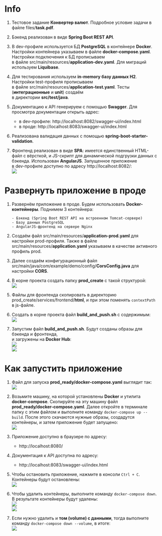 # Info

1. Тестовое задание **Конвертер валют**. Подробное условие задачи в файле files/**task.pdf**.

2. Бэкенд реализован в виде **Spring Boot REST API**.

3. В dev-профиле используется БД **PostgreSQL** в контейнере **Docker**. Настройки контейнера указываем
в файле **docker-compose.yaml**. Настройки подключения к БД прописываем  
в файле src/main/resources/**application-dev.yaml**. Для миграций используем **Liquibase**.

4. Для тестирования используем **in-memory базу данных H2**. Настройки test-профиля прописываем  
в файле src/main/resources/**application-test.yaml**. Тесты (**интеграционные** и **unit**) создаём  
в директории **src/test/java**.

5. Документацию к API генерируем с помощью **Swagger**. Для просмотра документации открыть адрес:
   - в dev-профиле: http://localhost:8082/swagger-ui/index.html
   - в проде: http://localhost:8083/swagger-ui/index.html

6. Реализована валидация данных с помощью **spring-boot-starter-validation**.

7. Фронтенд реализован в виде **SPA**: имеется единственный HTML-файл с вёрсткой, и JS-скрипт
для динамической подгрузки данных с бэкенда. Использован **AngularJS**. Запущенное приложение  
в dev-профиле доступно по адресу http://localhost:8082/:  
![](https://github.com/aleksey-nsk/currency_converter/blob/master/screenshots/01_app_run.png)  

# Развернуть приложение в проде

1. Развернём приложение в проде. Будем использовать **Docker-контейнеры**. Поднимем 3 контейнера:

       - Бэкенд (Spring Boot REST API на встроенном Tomcat-сервере)
       - Базу данных PostgreSQL
       - AngularJS-фронтенд на сервере Nginx

2. Создаём файл src/main/resources/**application-prod.yaml** для настройки prod-профиля.
Также в файле src/main/resources/**application.yaml** указываем в качестве активного профиль prod.

3. Далее создаём конфигурационный файл src/main/java/com/example/demo/config/**CorsConfig.java** для настройки **CORS**.

4. В корне проекта создать папку **prod_create** с такой структурой:  
![](https://github.com/aleksey-nsk/currency_converter/blob/master/screenshots/02_prod_create.png)  

5. Файлы для фронтенда скопировать в директорию prod_create/services/frontend/**html**, и при этом
поменять `contextPath` в js-файле.

6. Создать в корне проекта файл **build_and_push.sh** с содержимым:  
![](https://github.com/aleksey-nsk/currency_converter/blob/master/screenshots/03_build_and_push.png)  

7. Запустим файл **build_and_push.sh**. Будут созданы образы для бэкенда и фронтенда,  
и загружены на **Docker Hub**:  
![](https://github.com/aleksey-nsk/currency_converter/blob/master/screenshots/04_create_images.png)  
![](https://github.com/aleksey-nsk/currency_converter/blob/master/screenshots/05_docker_hub.png)  

# Как запустить приложение

1. Файл для запуска **prod_ready/docker-compose.yaml** выглядит так:  
![](https://github.com/aleksey-nsk/currency_converter/blob/master/screenshots/06_file_for_run.png)  

2. Возьмите машину, на которой установлены **Docker** и утилита **docker-compose**. Скопируйте на эту машину
файл **prod_ready/docker-compose.yaml**. Далее откройте в терминале папку с этим файлом и выполните
команду `docker-compose up --build`. После этого скачаются нужные образы, создадутся контейнеры, и затем
приложение будет запущено:  
![](https://github.com/aleksey-nsk/currency_converter/blob/master/screenshots/07_images_and_containers.png)  

3. Приложение доступно в браузере по адресу:
   - http://localhost:8080/

4. Документация к API доступна по адресу:
   - http://localhost:8083/swagger-ui/index.html

5. Чтобы остановить приложение, нажмите в консоли `Ctrl + C`. Контейнеры будут остановлены:  
![](https://github.com/aleksey-nsk/currency_converter/blob/master/screenshots/08_stop_app.png)  

6. Чтобы удалить контейнеры, выполните команду `docker-compose down`. В результате контейнеры будут удалены:  
![](https://github.com/aleksey-nsk/currency_converter/blob/master/screenshots/09_docker_compose_down.png)  
![](https://github.com/aleksey-nsk/currency_converter/blob/master/screenshots/10_watch_containers.png)  

7. Если нужно удалить и **том (volume) с данными**, тогда выполните  
команду `docker-compose down --volume`, в итоге:  
![](https://github.com/aleksey-nsk/currency_converter/blob/master/screenshots/11_volume_deleted.png)  
